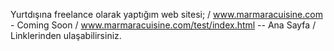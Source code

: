 Yurtdışına freelance olarak yaptığım web sitesi;
/ www.marmaracuisine.com - Coming Soon /
 www.marmaracuisine.com/test/index.html -- Ana Sayfa /
 Linklerinden ulaşabilirsiniz.

